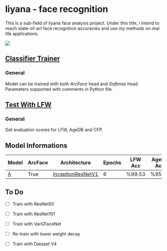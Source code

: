 # liyana - face recognition

This is a sub-field of liyana face analysis project. Under this title, i intend to reach state-of-art face recognition accuracies and use my methods on real life applications.



![](https://i.ibb.co/26ZRX8q/sv2.png)



## [Classifier Trainer](train_classifier.py)

### General

Model can be trained with both _ArcFace_ head and _Softmax_ head. Parameters supported with comments in Python file. 



## [Test With LFW](test_with_lfw.py)

### General

Get evaluation scores for LFW, AgeDB and CFP. 



## Model Informations



| Model                                                        | ArcFace | Architecture                                              | Epochs | LFW Acc | AgeDB Acc | CFP Acc |
| ------------------------------------------------------------ | ------- | --------------------------------------------------------- | ------ | ------- | --------- | ------- |
| [A](https://drive.google.com/open?id=1V8rz_gabP2qnPrGJYwWTJX4U6vw0pxE-) | True    | [InceptionResNetV1](model_scripts/inception_resnet_v1.py) | 6      | %99.53  | %95.11    | %93.97  |



## To Do



- [ ] Train with ResNet50

- [ ] Train with ResNet101

- [ ] Train with VarGFaceNet

- [ ] Re-train with lower weight decay 

- [ ] Train with Dataset V4

  